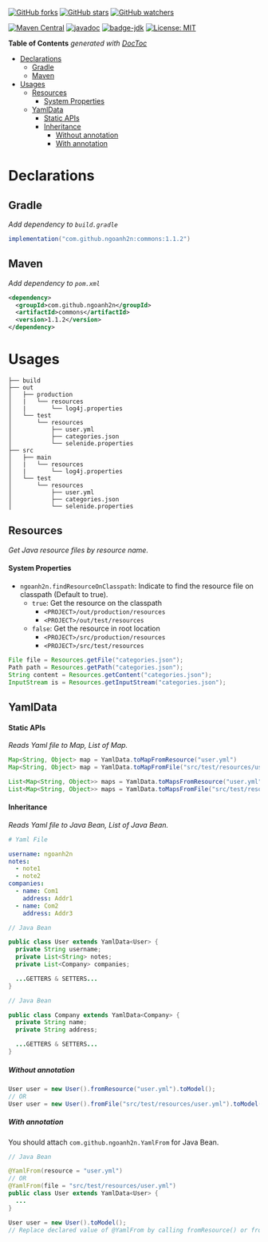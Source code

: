 [![GitHub forks](https://img.shields.io/github/forks/ngoanh2n/commons.svg?style=social&label=Fork&maxAge=2592000)](https://github.com/ngoanh2n/commons/network/members/)
[![GitHub stars](https://img.shields.io/github/stars/ngoanh2n/commons.svg?style=social&label=Star&maxAge=2592000)](https://github.com/ngoanh2n/commons/stargazers/)
[![GitHub watchers](https://img.shields.io/github/watchers/ngoanh2n/commons.svg?style=social&label=Watch&maxAge=2592000)](https://github.com/ngoanh2n/commons/watchers/)

[![Maven Central](https://maven-badges.herokuapp.com/maven-central/com.github.ngoanh2n/commons/badge.svg)](https://maven-badges.herokuapp.com/maven-central/com.github.ngoanh2n/commons)
[![javadoc](https://javadoc.io/badge2/com.github.ngoanh2n/commons/javadoc.svg)](https://javadoc.io/doc/com.github.ngoanh2n/commons)
[![badge-jdk](https://img.shields.io/badge/jdk-8-blue.svg)](http://www.oracle.com/technetwork/java/javase/downloads/index.html)
[![License: MIT](https://img.shields.io/badge/License-MIT-blueviolet.svg)](https://opensource.org/licenses/MIT)

<!-- START doctoc generated TOC please keep comment here to allow auto update -->
<!-- DON'T EDIT THIS SECTION, INSTEAD RE-RUN doctoc TO UPDATE -->
**Table of Contents**  *generated with [DocToc](https://github.com/thlorenz/doctoc)*

- [Declarations](#declarations)
  - [Gradle](#gradle)
  - [Maven](#maven)
- [Usages](#usages)
  - [Resources](#resources)
      - [System Properties](#system-properties)
  - [YamlData](#yamldata)
      - [Static APIs](#static-apis)
      - [Inheritance](#inheritance)
        - [Without annotation](#without-annotation)
        - [With annotation](#with-annotation)

<!-- END doctoc generated TOC please keep comment here to allow auto update -->

# Declarations
## Gradle
_Add dependency to `build.gradle`_
```gradle
implementation("com.github.ngoanh2n:commons:1.1.2")
```

## Maven
_Add dependency to `pom.xml`_
```xml
<dependency>
  <groupId>com.github.ngoanh2n</groupId>
  <artifactId>commons</artifactId>
  <version>1.1.2</version>
</dependency>
```

# Usages
```
├── build
├── out
│   ├── production
│   |   └── resources
│   |       └── log4j.properties
│   └── test
│       └── resources
│           ├── user.yml
│           ├── categories.json
│           └── selenide.properties
├── src
│   ├── main
│   |   └── resources
│   |       └── log4j.properties
│   └── test
│       └── resources
│           ├── user.yml
│           ├── categories.json
│           └── selenide.properties
```

## Resources
_Get Java resource files by resource name._

#### System Properties
- `ngoanh2n.findResourceOnClasspath`: Indicate to find the resource file on classpath (Default to true).
  + `true`: Get the resource on the classpath
    + `<PROJECT>/out/production/resources`
    + `<PROJECT>/out/test/resources`
  + `false`: Get the resource in root location
    + `<PROJECT>/src/production/resources`
    + `<PROJECT>/src/test/resources`

```java
File file = Resources.getFile("categories.json");
Path path = Resources.getPath("categories.json");
String content = Resources.getContent("categories.json");
InputStream is = Resources.getInputStream("categories.json");
```

## YamlData
#### Static APIs
_Reads Yaml file to Map, List of Map._
```java
Map<String, Object> map = YamlData.toMapFromResource("user.yml")
Map<String, Object> map = YamlData.toMapFromFile("src/test/resources/user.yml")

List<Map<String, Object>> maps = YamlData.toMapsFromResource("user.yml")
List<Map<String, Object>> maps = YamlData.toMapsFromFile("src/test/resources/user.yml")
```

#### Inheritance
_Reads Yaml file to Java Bean, List of Java Bean._

```yml
# Yaml File

username: ngoanh2n
notes:
  - note1
  - note2
companies:
  - name: Com1
    address: Addr1
  - name: Com2
    address: Addr3
```

```java
// Java Bean

public class User extends YamlData<User> {
  private String username;
  private List<String> notes;
  private List<Company> companies;

  ...GETTERS & SETTERS...
}
```

```java
// Java Bean

public class Company extends YamlData<Company> {
  private String name;
  private String address;

  ...GETTERS & SETTERS...
}
```

##### Without annotation
```java
User user = new User().fromResource("user.yml").toModel();
// OR
User user = new User().fromFile("src/test/resources/user.yml").toModel();
```

##### With annotation
You should attach `com.github.ngoanh2n.YamlFrom` for Java Bean.

```java
// Java Bean

@YamlFrom(resource = "user.yml")
// OR
@YamlFrom(file = "src/test/resources/user.yml")
public class User extends YamlData<User> {
  ...
}
```
```java
User user = new User().toModel();
// Replace declared value of @YamlFrom by calling fromResource() or fromFile() method.
```
